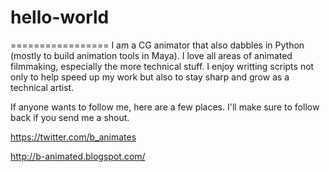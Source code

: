# hello-world
=================
I am a CG animator that also dabbles in Python (mostly to build animation tools in Maya).
I love all areas of animated filmmaking, especially the more technical stuff.
I enjoy writting scripts not only to help speed up my work but also to stay sharp and grow as a technical artist.

If anyone wants to follow me, here are a few places. I'll make sure to follow back if you send me a shout.

https://twitter.com/b_animates

http://b-animated.blogspot.com/

